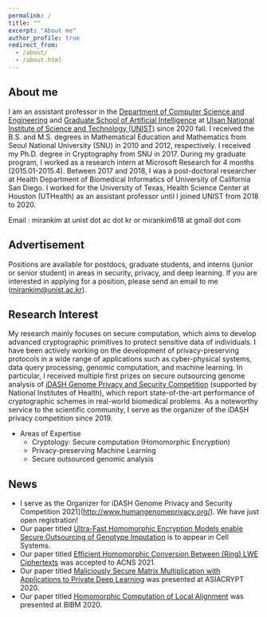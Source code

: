 ```yaml
---
permalink: /
title: ""
excerpt: "About me"
author_profile: true
redirect_from: 
  - /about/
  - /about.html
---
```



## About me
I am an assistant professor in the [Department of Computer Science and Engineering](http://cse.unist.ac.kr) and [Graduate School of Artificial Intelligence](http://uniai.rcast.kr/eng/index.php) at [Ulsan National Institute of Science and Technology (UNIST)](https://www.unist.ac.kr) since 2020 fall. I received the B.S. and M.S. degrees in Mathematical Education and Mathematics from Seoul National University (SNU) in 2010 and 2012, respectively. I received my Ph.D. degree in Cryptography from SNU in 2017. During my graduate program, I worked as a research intern at Microsoft Research for 4 months (2015.01-2015.4). Between 2017 and 2018, I was a post-doctoral researcher at Health Department of Biomedical Informatics of University of California San Diego. I worked for the University of Texas, Health Science Center at Houston (UTHealth) as an assistant professor until I joined UNIST from 2018 to 2020. 

Email : mirankim at unist dot ac dot kr or mirankim618 at gmail dot com <br />

## Advertisement
Positions are available for postdocs, graduate students, and interns (junior or senior student) in areas in security, privacy, and deep learning. If you are interested in applying for a position, please send an email to me (mirankim@unist.ac.kr).

## Research Interest
My research mainly focuses on secure computation, which aims to develop advanced cryptographic primitives to protect sensitive data of individuals. I have been actively working on the development of privacy-preserving protocols in a wide range of applications such as cyber-physical systems, data query processing, genomic computation, and machine learning. In particular, I received multiple first prizes on secure outsourcing genome analysis of [iDASH Genome Privacy and Security Competition](http://www.humangenomeprivacy.org/) (supported by National Institutes of Health), which report state-of-the-art performance of cryptographic schemes in real-world biomedical problems. As a noteworthy service to the scientific community, I serve as the organizer of the iDASH privacy competition since 2019.

 * Areas of Expertise
     * Cryptology: Secure computation (Homomorphic Encryption)
     * Privacy-preserving Machine Learning
     * Secure outsourced genomic analysis

## News
 * I serve as the Organizer for iDASH Genome Privacy and Security Competition 2021](http://www.humangenomeprivacy.org/). We have just open registration! 
 * Our paper titled [Ultra-Fast Homomorphic Encryption Models enable Secure Outsourcing of Genotype Imputation](https://www.biorxiv.org/content/10.1101/2020.07.02.183459v2) is to appear in Cell Systems. 
 * Our paper titled [Efficient Homomorphic Conversion Between (Ring) LWE Ciphertexts](https://eprint.iacr.org/2020/015.pdf) was accepted to ACNS 2021.
 * Our paper titled [Maliciously Secure Matrix Multiplication with Applications to Private Deep Learning](https://eprint.iacr.org/2020/451) was presented at ASIACRYPT 2020.
 * Our paper titled [Homomorphic Computation of Local Alignment](https://ieeexplore.ieee.org/abstract/document/9313199) was presented at BIBM 2020.
